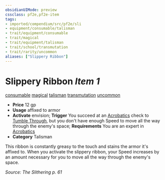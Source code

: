 ```yaml
---
obsidianUIMode: preview
cssclass: pf2e,pf2e-item
tags:
- imported/compendium/src/pf2e/sli
- equipment/consumable/talisman
- trait/equipment/consumable
- trait/magical
- trait/equipment/talisman
- trait/school/transmutation
- trait/rarity/uncommon
aliases: ["Slippery Ribbon"]
---
```

# Slippery Ribbon *Item 1*  
[consumable](consumable.md)  [magical](magical.md)  [talisman](talisman.md)  [transmutation](transmutation.md)  [uncommon](uncommon.md)  

- **Price** 12 gp
- **Usage** affixed to armor
- **Activate** envision; **Trigger** You succeed at an [Acrobatics](../../skills.md#Acrobatics) check to [Tumble Through](tumble-through.md), but you don't have enough Speed to move all the way through the enemy's space; **Requirements** You are an expert in [Acrobatics](../../skills.md#Acrobatics)
- **Category** Talisman

This ribbon is constantly greasy to the touch and stains the armor it's affixed to. When you activate the slippery ribbon, your Speed increases by an amount necessary for you to move all the way through the enemy's space.

*Source: The Slithering p. 61*